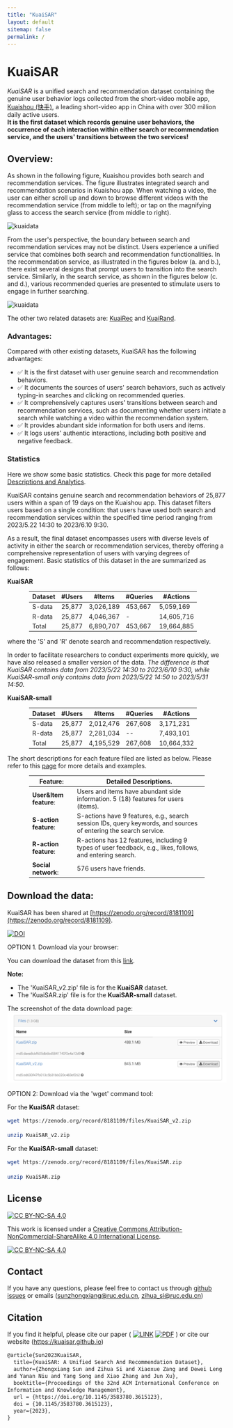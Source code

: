 ```yaml
---
title: "KuaiSAR"
layout: default
sitemap: false
permalink: /
---
```


# KuaiSAR

*KuaiSAR* is a unified search and recommendation dataset containing the genuine user behavior logs collected from the short-video mobile app, [Kuaishou (快手)](https://www.kuaishou.com/en), a leading short-video app in China with over 300 million daily active users.   
**It is the first dataset which records genuine user behaviors, the occurrence of each interaction within either search or recommendation service, and the users' transitions between the two services!** 



## Overview:

As shown in the following figure, Kuaishou provides both search and recommendation services.
The figure illustrates integrated search and recommendation scenarios in Kuaishou app. 
When watching a video, the user can either scroll up and down to browse different videos with the recommendation service (from middle to left); or
tap on the magnifying glass to access the search service (from middle to right).

![kuaidata](../assets/fig/intro1.png)

From the user's perspective, the boundary between search and recommendation services may not be distinct. 
Users experience a unified service that combines both search and recommendation functionalities.
In the recommendation service, as illustrated in the figures below (a. and b.), there exist several designs that prompt users to transition into the search service. 
Similarly, in the search service, as shown in the figures below (c. and d.), various recommended queries are presented to stimulate users to engage in further searching.

![kuaidata](../assets/fig/intro2.png)

The other two related datasets are: [KuaiRec](https://kuairec.com/) and [KuaiRand](https://kuairand.com/).
 
### Advantages:

Compared with other existing datasets, KuaiSAR has the following advantages:

- ✅ It is the first dataset with user genuine search and recommendation behaviors. 
- ✅ It documents the sources of users' search behaviors, such as actively typing-in searches and clicking on recommended queries.
- ✅ It comprehensively captures users' transitions between search and recommendation services, such as documenting whether users initiate a search while watching a video within the recommendation system.
- ✅ It provides abundant side information for both users and items.
- ✅ It logs users' authentic interactions, including both positive and negative feedback.

### Statistics

Here we show some basic statistics.
Check this page for more detailed [Descriptions and Analytics](./detailed_statistics.html).

KuaiSAR contains genuine search and recommendation behaviors of 25,877 users within a span of 19 days on the Kuaishou app.
This dataset filters users based on a single condition: that users have used both search and recommendation services within the specified time period ranging from 2023/5.22 14:30 to 2023/6.10 9:30. 
<!-- This dataset filters users based on a single condition: that users have used both search and recommendation services within the specified time period ranging from 2023/5.22 14:50 to 2023/5.31 14:50.  -->
As a result, the final dataset encompasses users with diverse levels of activity in either the search or recommendation services, thereby offering a comprehensive representation of users with varying degrees of engagement.
Basic statistics of this dataset in the are summarized as follows:

**KuaiSAR**
<style>
table {
  width: 80%;
  margin-left: auto;
  margin-right: auto;
}
</style>

| Dataset | #Users  | #Items    | #Queries | #Actions    |
|---------|---------|------------|---------|------------|
| S-data  | 25,877  | 3,026,189 | 453,667   | 5,059,169   |
| R-data  | 25,877  | 4,046,367 | -       | 14,605,716 |
| Total   | 25,877  | 6,890,707 | 453,667   | 19,664,885 |

where the 'S' and 'R' denote search and recommendation respectively.


In order to facilitate researchers to conduct experiments more quickly, we have also released a smaller version of the data.
*The difference is that KuaiSAR contains data from 2023/5/22 14:30 to 2023/6/10 9:30, while KuaiSAR-small only contains data from 2023/5/22 14:50 to 2023/5/31 14:50.*

**KuaiSAR-small**
<style>
table {
  width: 80%;
  margin-left: auto;
  margin-right: auto;
}
</style>

| Dataset | #Users | #Items | #Queries | #Actions |
|-----|-----|-----|-----|-----|
|  S-data  |  25,877   |  2,012,476   |  267,608   |   3,171,231  |
|  R-data   |  25,877   |  2,281,034   | --  |   7,493,101  |
|  Total   |   25,877  |   4,195,529  |   267,608  |  10,664,332   |

The short descriptions for each feature filed are listed as below. Please refer to this [page](./detailed_statistics.html) for more details and examples.

| **Feature**:  | Detailed Descriptions. |
|------------------------|---------------------------------------------------------------------------------------|
| **User&Item feature**:  | Users and items have abundant side information. 5 (18) features for users (items). |
| **S-action feature**:  | S-actions have 9 features, e.g., search session IDs, query keywords, and sources of entering the search service. |
| **R-action feature**:  | R-actions has 12 features, including 9 types of user feedback, e.g., likes, follows, and entering search. |
| **Social network**:    | 576 users have friends. |


## Download the data:

KuaiSAR has been shared at [https://zenodo.org/record/8181109](https://zenodo.org/record/8181109).

[![DOI](https://zenodo.org/badge/DOI/10.5281/zenodo.8181109.svg)](https://doi.org/10.5281/zenodo.8181109)

OPTION 1. Download via your browser:

You can download the dataset from this [link](https://zenodo.org/record/8181109).

**Note:**

* The 'KuaiSAR_v2.zip' file is for the **KuaiSAR** dataset.
* The 'KuaiSAR.zip' file is for the **KuaiSAR-small** dataset.

The screenshot of the data download page:
![](../assets/fig/data_file.png)

OPTION 2: Download via the 'wget' command tool:

For the **KuaiSAR** dataset:
```bash
wget https://zenodo.org/record/8181109/files/KuaiSAR_v2.zip

unzip KuaiSAR_v2.zip
```

For the **KuaiSAR-small** dataset:
```bash
wget https://zenodo.org/record/8181109/files/KuaiSAR.zip

unzip KuaiSAR.zip
```


## License

[![CC BY-NC-SA 4.0][cc-by-nc-sa-shield]][cc-by-nc-sa]

This work is licensed under a
[Creative Commons Attribution-NonCommercial-ShareAlike 4.0 International License][cc-by-nc-sa].

[![CC BY-NC-SA 4.0][cc-by-nc-sa-image]][cc-by-nc-sa]

[cc-by-nc-sa]: http://creativecommons.org/licenses/by-nc-sa/4.0/
[cc-by-nc-sa-image]: https://licensebuttons.net/l/by-nc-sa/4.0/88x31.png
[cc-by-nc-sa-shield]: https://img.shields.io/badge/License-CC%20BY--NC--SA%204.0-lightgrey.svg


## Contact

If you have any questions, please feel free to contact us through [github issues](https://github.com/KuaiSAR/KuaiSAR.github.io/issues) or emails (sunzhongxiang@ruc.edu.cn, zihua_si@ruc.edu.cn)

## Citation


If you find it helpful, please cite our paper (
 [![LINK](https://img.shields.io/badge/-Paper%20Link-lightgrey)](https://arxiv.org/abs/2306.07705) [![PDF](https://img.shields.io/badge/-PDF-red)](https://arxiv.org/pdf/2306.07705.pdf) ) or cite our website (https://kuaisar.github.io)

```
@article{Sun2023KuaiSAR,
  title={KuaiSAR: A Unified Search And Recommendation Dataset},
  author={Zhongxiang Sun and Zihua Si and Xiaoxue Zang and Dewei Leng and Yanan Niu and Yang Song and Xiao Zhang and Jun Xu},
  booktitle={Proceedings of the 32nd ACM International Conference on Information and Knowledge Management},
  url = {https://doi.org/10.1145/3583780.3615123},
  doi = {10.1145/3583780.3615123},
  year={2023},
}
```